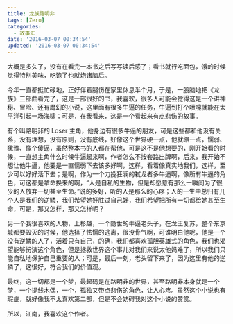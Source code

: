 ```yaml
---
title: 龙族路明非
tags: [Zero]
categories:
  - 故事汇
date: '2016-03-07 00:34:54'
updated: '2016-03-07 00:34:54'
---
```



大概是多久了，没有在看完一本书之后写写读后感了；看书就行吃面包，饿的时候觉得特别美味，吃饱了也就炮诸脑后。

今年一直都挺忙碌地，正好伴着腿伤在家里休息半个月，于是，一股脑地把《龙族》三部曲看完了，这是一部很好的书，我喜欢，很多人可能会觉得这是一个讲神秘、冒险、还有魔幻的小说，这里面有很多牛逼的任务，牛逼到打个喷嚏就能在太平洋引起一场海啸；可是，在我看来，这是一个看起来有点悲伤的故事。

有个叫路明非的 Loser 主角，他身边有很多牛逼的朋友，可是这些都和他没有关系，没有理想，没有原则，没有底线，好像这个世界硬一点，他就缩一点，懦弱、犹豫、像个傻逼，虽然整本书的人都在帮他，可是这不是他想要的，刚开始看的时候，一直想主角什么时候牛逼起来啊，作者怎么不按套路出牌啊，后来，我开始不想让他牛逼，他要是一直懦弱下去该多好啊，这样，看着像真实地我们，这样，至少可以好好活下去；是啊，作为一个力挽狂澜的弑龙者多牛逼啊，像所有牛逼的角色，可这都是拿命换来的啊，“人是自私的生物，但是却愿意有那么一瞬间为了很少的人放弃一切甚至生命。”说的多好，听的人是那么的心疼；人的一生中总归有几个人是我们的逆鳞，我们希望她好胜过自己好，我们希望把所有一切都给她甚至生命，可是，那又怎样，那又怎样呢？

另一个我很喜欢的人物，上杉越，一个隐世的牛逼老头子，在龙王复苏，整个东京城都要毁灭的时候，他选择了怯懦的逃离，很没骨气啊，可谁明白他呢，他是一个没有逆鳞的人了，活着只有自己，的确，我们都喜欢孤胆英雄式的角色，我们也渴望能够扮演这个角色，但是拯救世界这个事儿对我们来说太他妈难了，所以我们只能自私地保护自己重要的人；可是，最后一刻，老头留下来了，因为这里有他的逆鳞了，这很好，符合我们的价值观。

最终，这一切都是一个梦，最起码是在路明非的世界，甚至路明非本身就是一个梦，一个提线木偶，一个，孤独又带点悲伤的角色，让人心疼。虽然这个小说也有瑕疵，就好像我不太喜欢第二部，但是不会妨碍我对这个小说的赞赏。

所以，江南，我喜欢这个作者。
